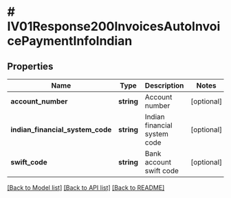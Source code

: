 # # IV01Response200InvoicesAutoInvoicePaymentInfoIndian

## Properties

Name | Type | Description | Notes
------------ | ------------- | ------------- | -------------
**account_number** | **string** | Account number | [optional]
**indian_financial_system_code** | **string** | Indian financial system code | [optional]
**swift_code** | **string** | Bank account swift code | [optional]

[[Back to Model list]](../../README.md#models) [[Back to API list]](../../README.md#endpoints) [[Back to README]](../../README.md)
